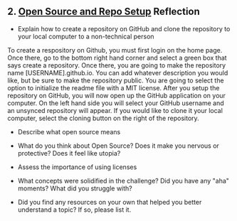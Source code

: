 ## 2. [Open Source and Repo Setup](2_set_up_repo/readme.md) Reflection

* Explain how to create a repository on GitHub and clone the repository to your local computer to a non-technical person
 
To create a respository on Github, you must first login on the home page. Once there, go to the bottom right hand corner and select a green box that says create a repository. Once there, you are going to make the repository name [USERNAME].github.io. You can add whatever description you would like, but be sure to make the repository public. You are going to select the option to initialize the readme file with a MIT license. After you setup the repository on GitHub, you will now open up the GitHub application on your computer. On the left hand side you will select your GitHub username and an unsynced repository will appear. If you would like to clone it your local computer, select the cloning button on the right of the repository.

* Describe what open source means



* What do you think about Open Source? Does it make you nervous or protective? Does it feel like utopia?



* Assess the importance of using licenses



* What concepts were solidified in the challenge? Did you have any "aha" moments? What did you struggle with?



* Did you find any resources on your own that helped you better understand a topic? If so, please list it.

